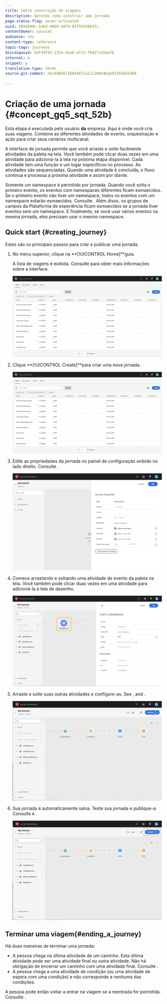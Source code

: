 ```yaml
---
title: Sobre construção de viagens
description: Aprenda como construir uma jornada
page-status-flag: never-activated
uuid: 269d590c-5a6d-40b9-a879-02f5033863fc
contentOwner: sauviat
audience: rns
content-type: reference
topic-tags: journeys
discoiquuid: 5df34f55-135a-4ea8-afc2-f9427ce5ae7b
internal: n
snippet: y
translation-type: tm+mt
source-git-commit: 1bc8d845716044671a11c200e4bab92302841994

---
```




# Criação de uma jornada {#concept_gq5_sqt_52b}

Esta etapa é executada pelo usuário **da** empresa. Aqui é onde você cria suas viagens. Combine as diferentes atividades de evento, orquestração e ação para criar seus cenários multicanal.

A interface de jornada permite que você arraste e solte facilmente atividades da paleta na tela. Você também pode clicar duas vezes em uma atividade para adicioná-la à tela na próxima etapa disponível. Cada atividade tem uma função e um lugar específicos no processo. As atividades são sequenciadas. Quando uma atividade é concluída, o fluxo continua e processa a próxima atividade e assim por diante.

Somente um namespace é permitido por jornada. Quando você solta o primeiro evento, os eventos com namespaces diferentes ficam esmaecidos. Se o primeiro evento não tiver um namespace, todos os eventos com um namespace estarão esmaecidos. Consulte [](../event/selecting-the-namespace.md). Além disso, os grupos de campos da Plataforma de experiência ficam esmaecidos se a jornada tiver eventos sem um namespace. E finalmente, se você usar vários eventos na mesma jornada, eles precisam usar o mesmo namespace.

## Quick start {#creating_journey}

Estes são os principais passos para criar e publicar uma jornada.

1. No menu superior, clique na **[!UICONTROL Home]**guia.

   A lista de viagens é exibida. Consulte [](../building-journeys/using-the-journey-designer.md) para obter mais informações sobre a interface.

   ![](../assets/journey30.png)

1. Clique **[!UICONTROL Create]**para criar uma nova jornada.

   ![](../assets/journey31.png)

1. Edite as propriedades da jornada no painel de configuração exibido no lado direito. Consulte [](../building-journeys/changing-properties.md).

   ![](../assets/journey32.png)

1. Comece arrastando e soltando uma atividade de evento da paleta na tela. Você também pode clicar duas vezes em uma atividade para adicioná-la à tela de desenho.


   ![](../assets/journey33.png)

1. Arraste e solte suas outras atividades e configure-as. See [](../building-journeys/event-activities.md), [](../building-journeys/about-orchestration-activities.md) and [](../building-journeys/about-action-activities.md).

   ![](../assets/journey34.png)

1. Sua jornada é automaticamente salva. Teste sua jornada e publique-a. Consulte [](../building-journeys/testing-the-journey.md) e [](../building-journeys/publishing-the-journey.md).

   ![](../assets/journey36.png)

## Terminar uma viagem{#ending_a_journey}

Há duas maneiras de terminar uma jornada:

* A pessoa chega na última atividade de um caminho. Esta última atividade pode ser uma atividade final ou outra atividade. Não há obrigação de encerrar um caminho com uma atividade final. Consulte [](../building-journeys/end-activity.md).
* A pessoa chega a uma atividade de condição (ou uma atividade de espera com uma condição) e não corresponde a nenhuma das condições.

A pessoa pode então voltar a entrar na viagem se a reentrada for permitida. Consulte [](../building-journeys/changing-properties.md).

